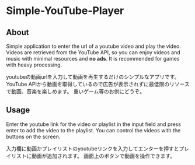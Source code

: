 # Simple-YouTube-Player

## About
Simple application to enter the url of a youtube video and play the video.
Videos are retrieved from the YouTube API, so you can enjoy videos and music with minimal resources and **no ads**.
It is recommended for games with heavy processing.


youtubeの動画urlを入力して動画を再生するだけのシンプルなアプリです。
YouTube APIから動画を取得しているので広告が表示されずに最低限のリソースで動画、音楽を楽しめます。
重いゲーム等のお供にどうぞ。

## Usage
Enter the youtube link for the video or playlist in the input field and press enter to add the video to the playlist.
You can control the videos with the buttons on the screen.


入力欄に動画かプレイリストのyoutubeリンクを入力してエンターを押すとプレイリストに動画が追加されます。
画面上のボタンで動画を操作できます。

